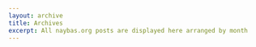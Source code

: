 ```yaml
---
layout: archive
title: Archives
excerpt: All naybas.org posts are displayed here arranged by month
---
```

